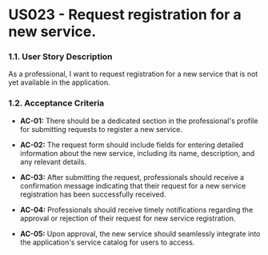 # US023 - Request registration for a new service.

### 1.1. User Story Description
As a professional, I want to request registration for a new service that is not yet available in the application.

### 1.2. Acceptance Criteria
* **AC-01:** There should be a dedicated section in the professional's profile for submitting requests to register a new service.

* **AC-02:** The request form should include fields for entering detailed information about the new service, including its name, description, and any relevant details.

* **AC-03:** After submitting the request, professionals should receive a confirmation message indicating that their request for a new service registration has been successfully received.

* **AC-04:** Professionals should receive timely notifications regarding the approval or rejection of their request for new service registration.

* **AC-05:** Upon approval, the new service should seamlessly integrate into the application's service catalog for users to access.